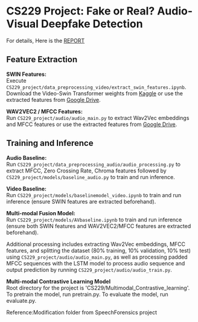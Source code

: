# CS229 Project: Fake or Real? Audio-Visual Deepfake Detection

For details, Here is the [REPORT](https://drive.google.com/file/d/1Xa_185_c-Pz8MhV0K1k-iFc4f6RXQjCz/view?usp=drive_link)

## Feature Extraction

**SWIN Features:**  
Execute `CS229_project/data_preprocessing_video/extract_swin_features.ipynb`.  
Download the Video-Swin Transformer weights from [Kaggle](https://www.kaggle.com/models/kaggle/video-swin-transformer) or use the extracted features from [Google Drive](https://drive.google.com/drive/folders/1gOPUzGyHsepW1n7Q7mPDdxJ5hqfcBLG1?usp=sharing).

**WAV2VEC2 / MFCC Features:**  
Run `CS229_project/audio/audio_main.py` to extract Wav2Vec embeddings and MFCC features or use the extracted features from [Google Drive](https://drive.google.com/drive/folders/1gOPUzGyHsepW1n7Q7mPDdxJ5hqfcBLG1?usp=sharing).


## Training and Inference

**Audio Baseline:**  
Run `CS229_project/data_preprocessing_audio/audio_processing.py` to extract MFCC, Zero Crossing Rate, Chroma features followed by `CS229_project/models/baseline_audio.py` to train and run inference.

**Video Baseline:**  
Run `CS229_project/models/baselinemodel_video.ipynb` to train and run inference (ensure SWIN features are extracted beforehand).

**Multi-modal Fusion Model:**  
Run `CS229_project/models/AVbaseline.ipynb` to train and run inference (ensure both SWIN features and WAV2VEC2/MFCC features are extracted beforehand).

Additional processing includes extracting Wav2Vec embeddings, MFCC features, and splitting the dataset (80% training, 10% validation, 10% test) using `CS229_project/audio/audio_main.py`, as well as processing padded MFCC sequences with the LSTM model to process audio sequence and output prediction by running `CS229_project/audio/audio_train.py`.

**Multi-modal Contrastive Learning Model**  
Root directory for the project is 'CS229/Multimodal_Contrastive_learning'.
To pretrain the model, run pretrain.py.
To evaluate the model, run evaluate.py.

Reference:Modification folder from SpeechForensics project
